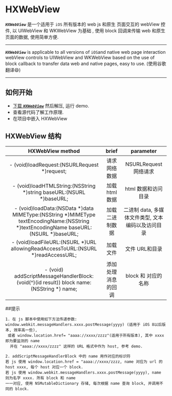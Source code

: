 # HXWebView

**_`HXWebView`_** 是一个适用于 `iOS` 所有版本的 web js 和原生
页面交互的 webView 控件, 以 UIWebView 和 WKWebView 为基础
, 使用 block 回调来传输 web 和原生页面的数据, 使用简单方便.
***

**_`HXWebView`_** is applicable to all versions of 
`iOS`and native web page interaction webView 
controls to UIWebView and WKWebView based on the 
use of block callback to transfer data web and 
native pages, easy to use. (使用谷歌翻译:smile:)
*** 

## 如何开始
* [下载 **_`HXWebView`_**](https://github.com/huangxionging/HXWebView/archive/master.zip)
然后解压, 运行 demo.
* 查看源代码了解工作原理. 
* 在项目中嵌入 HXWebView

## HXWebView 结构
| HXWebView method       |      brief             | parameter | 
|:----------------------:|:----------------------:| :--------:|
|- (void)loadRequest:(NSURLRequest *)request; | 请求网络数据 | NSURLRequest 网络请求|
|- (void)loadHTMLString:(NSString *)string baseURL:(NSURL *)baseURL;| 加载 html 数据| html 数据和访问目录|
|- (void)loadData:(NSData *)data MIMEType:(NSString *)MIMEType textEncodingName:(NSString *)textEncodingName baseURL:(NSURL *)baseURL; |加载二进制数据| 二进制 data, 多媒体文件类型, 文本编码以及访问目录|
|- (void)loadFileURL:(NSURL *)URL allowingReadAccessToURL:(NSURL *)readAccessURL;| 加载文件| 文件 URL和目录|
|- (void) addScriptMessageHandlerBlock: (void(^)(id result)) block name:(NSString *) name;| 添加处理消息的回调| block 和 对应的名称 |

##提示
```
1. 在 js 脚本中使用如下方法传递参数:
window.webkit.messageHandlers.xxxx.postMessage(yyyy) (适用于 iOS 8以后版本, 效率高一些),
 或者 window.location.href= "aaaa://xxxx/zzzz"(适用于所有版本), 其中 xxxx 即为要监测的 name
  并在 "aaaa://xxxx/zzzz" 这样的 URL 格式中作为 host, 参考 demo.
  
2. addScriptMessageHandlerBlock 中的 name 用作对应的标识符
若 js 使用 window.location.href = "aaaa://xxxx/zzzz, name 对应为 url 的 host xxxx, 每个 host 对应一个 block.
若 js 使用 window.webkit.messageHandlers.xxxx.postMessage(yyyy), name 则为名字 xxxx. 所有 block 和 name 
一一对应, 使用 NSMutableDictionary 存储, 每次根据 name 查询 block, 并调用不同的 block.
```